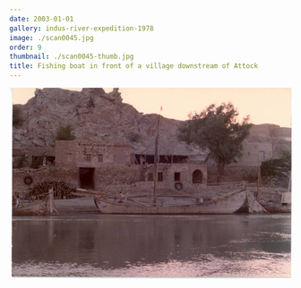 ```yaml
---
date: 2003-01-01
gallery: indus-river-expedition-1978
image: ./scan0045.jpg
order: 9
thumbnail: ./scan0045-thumb.jpg
title: Fishing boat in front of a village downstream of Attock
---
```


![Fishing boat in front of a village downstream of Attock](./scan0045.jpg)